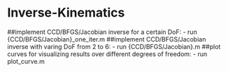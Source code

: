 # Inverse-Kinematics
##implement CCD/BFGS/Jacobian inverse for a certain DoF:
	- run {CCD/BFGS/Jacobian}_one_iter.m
##implement CCD/BFGS/Jacobian inverse with varing DoF from 2 to 6:
	- run {CCD/BFGS/Jacobian}.m
##plot curves for visualizing results over different degrees of freedom:
	- run plot_curve.m